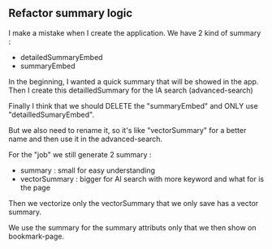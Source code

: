 ## Refactor summary logic

I make a mistake when I create the application. We have 2 kind of summary :

- detailedSummaryEmbed
- summaryEmbed

In the beginning, I wanted a quick summary that will be showed in the app. Then I create this detailledSummary for the IA search (advanced-search)

Finally I think that we should DELETE the "summaryEmbed" and ONLY use "detailledSumaryEmbed".

But we also need to rename it, so it's like "vectorSummary" for a better name and then use it in the advanced-search.

For the "job" we still generate 2 summary :

- summary : small for easy understanding
- vectorSummary : bigger for AI search with more keyword and what for is the page

Then we vectorize only the vectorSummary that we only save has a vector summary.

We use the summary for the summary attributs only that we then show on bookmark-page.
